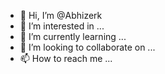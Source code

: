 - 👋 Hi, I’m @Abhizerk
- 👀 I’m interested in ...
- 🌱 I’m currently learning ...
- 💞️ I’m looking to collaborate on ...
- 📫 How to reach me ...

<!---
Abhizerk/Abhizerk is a ✨ special ✨ repository because its `README.md` (this file) appears on your GitHub profile.
You can click the Preview link to take a look at your changes.
--->
